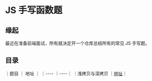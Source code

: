 # JS 手写函数题

## 缘起

最近在准备前端面试，所有就决定开一个仓库总结所有的常见 JS 手写题。

## 目录

｜题目 ｜ 地址 ｜
｜---- ｜----｜
｜浅拷贝与深拷贝 ｜[地址](./%E6%B5%85%E6%8B%B7%E8%B4%9D%E4%B8%8E%E6%B7%B1%E6%8B%B7%E8%B4%9D.js)｜
